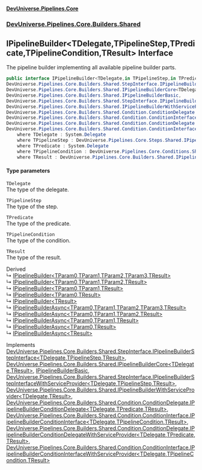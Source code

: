 #### [DevUniverse.Pipelines.Core](Pipelines.md 'Pipelines')
### [DevUniverse.Pipelines.Core.Builders.Shared](Pipelines.md#DevUniverse.Pipelines.Core.Builders.Shared 'DevUniverse.Pipelines.Core.Builders.Shared')
## IPipelineBuilder&lt;TDelegate,TPipelineStep,TPredicate,TPipelineCondition,TResult&gt; Interface
The pipeline builder implementing all available pipeline builder parts.  
```csharp
public interface IPipelineBuilder<TDelegate,in TPipelineStep,in TPredicate,in TPipelineCondition,TResult> :
DevUniverse.Pipelines.Core.Builders.Shared.StepInterface.IPipelineBuilderStepInterface<TDelegate, TPipelineStep, TResult>,
DevUniverse.Pipelines.Core.Builders.Shared.IPipelineBuilderCore<TDelegate, TResult>,
DevUniverse.Pipelines.Core.Builders.Shared.IPipelineBuilderBasic,
DevUniverse.Pipelines.Core.Builders.Shared.StepInterface.IPipelineBuilderStepInterfaceWithServiceProvider<TDelegate, TPipelineStep, TResult>,
DevUniverse.Pipelines.Core.Builders.Shared.IPipelineBuilderWithServiceProvider<TDelegate, TResult>,
DevUniverse.Pipelines.Core.Builders.Shared.Condition.ConditionDelegate.IPipelineBuilderConditionDelegate<TDelegate, TPredicate, TResult>,
DevUniverse.Pipelines.Core.Builders.Shared.Condition.ConditionInterface.IPipelineBuilderConditionInterface<TDelegate, TPipelineCondition, TResult>,
DevUniverse.Pipelines.Core.Builders.Shared.Condition.ConditionDelegate.IPipelineBuilderConditionDelegateWithServiceProvider<TDelegate, TPredicate, TResult>,
DevUniverse.Pipelines.Core.Builders.Shared.Condition.ConditionInterface.IPipelineBuilderConditionInterfaceWithServiceProvider<TDelegate, TPipelineCondition, TResult>
    where TDelegate : System.Delegate
    where TPipelineStep : DevUniverse.Pipelines.Core.Steps.Shared.IPipelineStepBasic
    where TPredicate : System.Delegate
    where TPipelineCondition : DevUniverse.Pipelines.Core.Conditions.Shared.IPipelineConditionBasic
    where TResult : DevUniverse.Pipelines.Core.Builders.Shared.IPipelineBuilder<TDelegate, TPipelineStep, TPredicate, TPipelineCondition, TResult>
```
#### Type parameters
<a name='DevUniverse.Pipelines.Core.Builders.Shared.IPipelineBuilder.TDelegate.TPipelineStep.TPredicate.TPipelineCondition.TResult..TDelegate'></a>
`TDelegate`  
The type of the delegate.
  
<a name='DevUniverse.Pipelines.Core.Builders.Shared.IPipelineBuilder.TDelegate.TPipelineStep.TPredicate.TPipelineCondition.TResult..TPipelineStep'></a>
`TPipelineStep`  
The type of the step.
  
<a name='DevUniverse.Pipelines.Core.Builders.Shared.IPipelineBuilder.TDelegate.TPipelineStep.TPredicate.TPipelineCondition.TResult..TPredicate'></a>
`TPredicate`  
The type of the predicate.
  
<a name='DevUniverse.Pipelines.Core.Builders.Shared.IPipelineBuilder.TDelegate.TPipelineStep.TPredicate.TPipelineCondition.TResult..TPipelineCondition'></a>
`TPipelineCondition`  
The type of the condition.
  
<a name='DevUniverse.Pipelines.Core.Builders.Shared.IPipelineBuilder.TDelegate.TPipelineStep.TPredicate.TPipelineCondition.TResult..TResult'></a>
`TResult`  
The type of the result.
  

Derived  
&#8627; [IPipelineBuilder&lt;TParam0,TParam1,TParam2,TParam3,TResult&gt;](IPipelineBuilder.TParam0.TParam1.TParam2.TParam3.TResult..md 'DevUniverse.Pipelines.Core.Builders.IPipelineBuilder&lt;TParam0,TParam1,TParam2,TParam3,TResult&gt;')  
&#8627; [IPipelineBuilder&lt;TParam0,TParam1,TParam2,TResult&gt;](IPipelineBuilder.TParam0.TParam1.TParam2.TResult..md 'DevUniverse.Pipelines.Core.Builders.IPipelineBuilder&lt;TParam0,TParam1,TParam2,TResult&gt;')  
&#8627; [IPipelineBuilder&lt;TParam0,TParam1,TResult&gt;](IPipelineBuilder.TParam0.TParam1.TResult..md 'DevUniverse.Pipelines.Core.Builders.IPipelineBuilder&lt;TParam0,TParam1,TResult&gt;')  
&#8627; [IPipelineBuilder&lt;TParam0,TResult&gt;](IPipelineBuilder.TParam0.TResult..md 'DevUniverse.Pipelines.Core.Builders.IPipelineBuilder&lt;TParam0,TResult&gt;')  
&#8627; [IPipelineBuilder&lt;TResult&gt;](IPipelineBuilder.TResult..md 'DevUniverse.Pipelines.Core.Builders.IPipelineBuilder&lt;TResult&gt;')  
&#8627; [IPipelineBuilderAsync&lt;TParam0,TParam1,TParam2,TParam3,TResult&gt;](IPipelineBuilderAsync.TParam0.TParam1.TParam2.TParam3.TResult..md 'DevUniverse.Pipelines.Core.Builders.IPipelineBuilderAsync&lt;TParam0,TParam1,TParam2,TParam3,TResult&gt;')  
&#8627; [IPipelineBuilderAsync&lt;TParam0,TParam1,TParam2,TResult&gt;](IPipelineBuilderAsync.TParam0.TParam1.TParam2.TResult..md 'DevUniverse.Pipelines.Core.Builders.IPipelineBuilderAsync&lt;TParam0,TParam1,TParam2,TResult&gt;')  
&#8627; [IPipelineBuilderAsync&lt;TParam0,TParam1,TResult&gt;](IPipelineBuilderAsync.TParam0.TParam1.TResult..md 'DevUniverse.Pipelines.Core.Builders.IPipelineBuilderAsync&lt;TParam0,TParam1,TResult&gt;')  
&#8627; [IPipelineBuilderAsync&lt;TParam0,TResult&gt;](IPipelineBuilderAsync.TParam0.TResult..md 'DevUniverse.Pipelines.Core.Builders.IPipelineBuilderAsync&lt;TParam0,TResult&gt;')  
&#8627; [IPipelineBuilderAsync&lt;TResult&gt;](IPipelineBuilderAsync.TResult..md 'DevUniverse.Pipelines.Core.Builders.IPipelineBuilderAsync&lt;TResult&gt;')  

Implements [DevUniverse.Pipelines.Core.Builders.Shared.StepInterface.IPipelineBuilderStepInterface&lt;](IPipelineBuilderStepInterface.TDelegate.TPipelineStep.TResult..md 'DevUniverse.Pipelines.Core.Builders.Shared.StepInterface.IPipelineBuilderStepInterface&lt;TDelegate,TPipelineStep,TResult&gt;')[TDelegate](IPipelineBuilder.TDelegate.TPipelineStep.TPredicate.TPipelineCondition.TResult..md#DevUniverse.Pipelines.Core.Builders.Shared.IPipelineBuilder.TDelegate.TPipelineStep.TPredicate.TPipelineCondition.TResult..TDelegate 'DevUniverse.Pipelines.Core.Builders.Shared.IPipelineBuilder&lt;TDelegate,TPipelineStep,TPredicate,TPipelineCondition,TResult&gt;.TDelegate')[,](IPipelineBuilderStepInterface.TDelegate.TPipelineStep.TResult..md 'DevUniverse.Pipelines.Core.Builders.Shared.StepInterface.IPipelineBuilderStepInterface&lt;TDelegate,TPipelineStep,TResult&gt;')[TPipelineStep](IPipelineBuilder.TDelegate.TPipelineStep.TPredicate.TPipelineCondition.TResult..md#DevUniverse.Pipelines.Core.Builders.Shared.IPipelineBuilder.TDelegate.TPipelineStep.TPredicate.TPipelineCondition.TResult..TPipelineStep 'DevUniverse.Pipelines.Core.Builders.Shared.IPipelineBuilder&lt;TDelegate,TPipelineStep,TPredicate,TPipelineCondition,TResult&gt;.TPipelineStep')[,](IPipelineBuilderStepInterface.TDelegate.TPipelineStep.TResult..md 'DevUniverse.Pipelines.Core.Builders.Shared.StepInterface.IPipelineBuilderStepInterface&lt;TDelegate,TPipelineStep,TResult&gt;')[TResult](IPipelineBuilder.TDelegate.TPipelineStep.TPredicate.TPipelineCondition.TResult..md#DevUniverse.Pipelines.Core.Builders.Shared.IPipelineBuilder.TDelegate.TPipelineStep.TPredicate.TPipelineCondition.TResult..TResult 'DevUniverse.Pipelines.Core.Builders.Shared.IPipelineBuilder&lt;TDelegate,TPipelineStep,TPredicate,TPipelineCondition,TResult&gt;.TResult')[&gt;](IPipelineBuilderStepInterface.TDelegate.TPipelineStep.TResult..md 'DevUniverse.Pipelines.Core.Builders.Shared.StepInterface.IPipelineBuilderStepInterface&lt;TDelegate,TPipelineStep,TResult&gt;'), [DevUniverse.Pipelines.Core.Builders.Shared.IPipelineBuilderCore&lt;](IPipelineBuilderCore.TDelegate.TResult..md 'DevUniverse.Pipelines.Core.Builders.Shared.IPipelineBuilderCore&lt;TDelegate,TResult&gt;')[TDelegate](IPipelineBuilder.TDelegate.TPipelineStep.TPredicate.TPipelineCondition.TResult..md#DevUniverse.Pipelines.Core.Builders.Shared.IPipelineBuilder.TDelegate.TPipelineStep.TPredicate.TPipelineCondition.TResult..TDelegate 'DevUniverse.Pipelines.Core.Builders.Shared.IPipelineBuilder&lt;TDelegate,TPipelineStep,TPredicate,TPipelineCondition,TResult&gt;.TDelegate')[,](IPipelineBuilderCore.TDelegate.TResult..md 'DevUniverse.Pipelines.Core.Builders.Shared.IPipelineBuilderCore&lt;TDelegate,TResult&gt;')[TResult](IPipelineBuilder.TDelegate.TPipelineStep.TPredicate.TPipelineCondition.TResult..md#DevUniverse.Pipelines.Core.Builders.Shared.IPipelineBuilder.TDelegate.TPipelineStep.TPredicate.TPipelineCondition.TResult..TResult 'DevUniverse.Pipelines.Core.Builders.Shared.IPipelineBuilder&lt;TDelegate,TPipelineStep,TPredicate,TPipelineCondition,TResult&gt;.TResult')[&gt;](IPipelineBuilderCore.TDelegate.TResult..md 'DevUniverse.Pipelines.Core.Builders.Shared.IPipelineBuilderCore&lt;TDelegate,TResult&gt;'), [IPipelineBuilderBasic](IPipelineBuilderBasic.md 'DevUniverse.Pipelines.Core.Builders.Shared.IPipelineBuilderBasic'), [DevUniverse.Pipelines.Core.Builders.Shared.StepInterface.IPipelineBuilderStepInterfaceWithServiceProvider&lt;](IPipelineBuilderStepInterfaceWithServiceProvider.TDelegate.TPipelineStep.TResult..md 'DevUniverse.Pipelines.Core.Builders.Shared.StepInterface.IPipelineBuilderStepInterfaceWithServiceProvider&lt;TDelegate,TPipelineStep,TResult&gt;')[TDelegate](IPipelineBuilder.TDelegate.TPipelineStep.TPredicate.TPipelineCondition.TResult..md#DevUniverse.Pipelines.Core.Builders.Shared.IPipelineBuilder.TDelegate.TPipelineStep.TPredicate.TPipelineCondition.TResult..TDelegate 'DevUniverse.Pipelines.Core.Builders.Shared.IPipelineBuilder&lt;TDelegate,TPipelineStep,TPredicate,TPipelineCondition,TResult&gt;.TDelegate')[,](IPipelineBuilderStepInterfaceWithServiceProvider.TDelegate.TPipelineStep.TResult..md 'DevUniverse.Pipelines.Core.Builders.Shared.StepInterface.IPipelineBuilderStepInterfaceWithServiceProvider&lt;TDelegate,TPipelineStep,TResult&gt;')[TPipelineStep](IPipelineBuilder.TDelegate.TPipelineStep.TPredicate.TPipelineCondition.TResult..md#DevUniverse.Pipelines.Core.Builders.Shared.IPipelineBuilder.TDelegate.TPipelineStep.TPredicate.TPipelineCondition.TResult..TPipelineStep 'DevUniverse.Pipelines.Core.Builders.Shared.IPipelineBuilder&lt;TDelegate,TPipelineStep,TPredicate,TPipelineCondition,TResult&gt;.TPipelineStep')[,](IPipelineBuilderStepInterfaceWithServiceProvider.TDelegate.TPipelineStep.TResult..md 'DevUniverse.Pipelines.Core.Builders.Shared.StepInterface.IPipelineBuilderStepInterfaceWithServiceProvider&lt;TDelegate,TPipelineStep,TResult&gt;')[TResult](IPipelineBuilder.TDelegate.TPipelineStep.TPredicate.TPipelineCondition.TResult..md#DevUniverse.Pipelines.Core.Builders.Shared.IPipelineBuilder.TDelegate.TPipelineStep.TPredicate.TPipelineCondition.TResult..TResult 'DevUniverse.Pipelines.Core.Builders.Shared.IPipelineBuilder&lt;TDelegate,TPipelineStep,TPredicate,TPipelineCondition,TResult&gt;.TResult')[&gt;](IPipelineBuilderStepInterfaceWithServiceProvider.TDelegate.TPipelineStep.TResult..md 'DevUniverse.Pipelines.Core.Builders.Shared.StepInterface.IPipelineBuilderStepInterfaceWithServiceProvider&lt;TDelegate,TPipelineStep,TResult&gt;'), [DevUniverse.Pipelines.Core.Builders.Shared.IPipelineBuilderWithServiceProvider&lt;](IPipelineBuilderWithServiceProvider.TDelegate.TResult..md 'DevUniverse.Pipelines.Core.Builders.Shared.IPipelineBuilderWithServiceProvider&lt;TDelegate,TResult&gt;')[TDelegate](IPipelineBuilder.TDelegate.TPipelineStep.TPredicate.TPipelineCondition.TResult..md#DevUniverse.Pipelines.Core.Builders.Shared.IPipelineBuilder.TDelegate.TPipelineStep.TPredicate.TPipelineCondition.TResult..TDelegate 'DevUniverse.Pipelines.Core.Builders.Shared.IPipelineBuilder&lt;TDelegate,TPipelineStep,TPredicate,TPipelineCondition,TResult&gt;.TDelegate')[,](IPipelineBuilderWithServiceProvider.TDelegate.TResult..md 'DevUniverse.Pipelines.Core.Builders.Shared.IPipelineBuilderWithServiceProvider&lt;TDelegate,TResult&gt;')[TResult](IPipelineBuilder.TDelegate.TPipelineStep.TPredicate.TPipelineCondition.TResult..md#DevUniverse.Pipelines.Core.Builders.Shared.IPipelineBuilder.TDelegate.TPipelineStep.TPredicate.TPipelineCondition.TResult..TResult 'DevUniverse.Pipelines.Core.Builders.Shared.IPipelineBuilder&lt;TDelegate,TPipelineStep,TPredicate,TPipelineCondition,TResult&gt;.TResult')[&gt;](IPipelineBuilderWithServiceProvider.TDelegate.TResult..md 'DevUniverse.Pipelines.Core.Builders.Shared.IPipelineBuilderWithServiceProvider&lt;TDelegate,TResult&gt;'), [DevUniverse.Pipelines.Core.Builders.Shared.Condition.ConditionDelegate.IPipelineBuilderConditionDelegate&lt;](IPipelineBuilderConditionDelegate.TDelegate.TPredicate.TResult..md 'DevUniverse.Pipelines.Core.Builders.Shared.Condition.ConditionDelegate.IPipelineBuilderConditionDelegate&lt;TDelegate,TPredicate,TResult&gt;')[TDelegate](IPipelineBuilder.TDelegate.TPipelineStep.TPredicate.TPipelineCondition.TResult..md#DevUniverse.Pipelines.Core.Builders.Shared.IPipelineBuilder.TDelegate.TPipelineStep.TPredicate.TPipelineCondition.TResult..TDelegate 'DevUniverse.Pipelines.Core.Builders.Shared.IPipelineBuilder&lt;TDelegate,TPipelineStep,TPredicate,TPipelineCondition,TResult&gt;.TDelegate')[,](IPipelineBuilderConditionDelegate.TDelegate.TPredicate.TResult..md 'DevUniverse.Pipelines.Core.Builders.Shared.Condition.ConditionDelegate.IPipelineBuilderConditionDelegate&lt;TDelegate,TPredicate,TResult&gt;')[TPredicate](IPipelineBuilder.TDelegate.TPipelineStep.TPredicate.TPipelineCondition.TResult..md#DevUniverse.Pipelines.Core.Builders.Shared.IPipelineBuilder.TDelegate.TPipelineStep.TPredicate.TPipelineCondition.TResult..TPredicate 'DevUniverse.Pipelines.Core.Builders.Shared.IPipelineBuilder&lt;TDelegate,TPipelineStep,TPredicate,TPipelineCondition,TResult&gt;.TPredicate')[,](IPipelineBuilderConditionDelegate.TDelegate.TPredicate.TResult..md 'DevUniverse.Pipelines.Core.Builders.Shared.Condition.ConditionDelegate.IPipelineBuilderConditionDelegate&lt;TDelegate,TPredicate,TResult&gt;')[TResult](IPipelineBuilder.TDelegate.TPipelineStep.TPredicate.TPipelineCondition.TResult..md#DevUniverse.Pipelines.Core.Builders.Shared.IPipelineBuilder.TDelegate.TPipelineStep.TPredicate.TPipelineCondition.TResult..TResult 'DevUniverse.Pipelines.Core.Builders.Shared.IPipelineBuilder&lt;TDelegate,TPipelineStep,TPredicate,TPipelineCondition,TResult&gt;.TResult')[&gt;](IPipelineBuilderConditionDelegate.TDelegate.TPredicate.TResult..md 'DevUniverse.Pipelines.Core.Builders.Shared.Condition.ConditionDelegate.IPipelineBuilderConditionDelegate&lt;TDelegate,TPredicate,TResult&gt;'), [DevUniverse.Pipelines.Core.Builders.Shared.Condition.ConditionInterface.IPipelineBuilderConditionInterface&lt;](IPipelineBuilderConditionInterface.TDelegate.TCondition.TResult..md 'DevUniverse.Pipelines.Core.Builders.Shared.Condition.ConditionInterface.IPipelineBuilderConditionInterface&lt;TDelegate,TCondition,TResult&gt;')[TDelegate](IPipelineBuilder.TDelegate.TPipelineStep.TPredicate.TPipelineCondition.TResult..md#DevUniverse.Pipelines.Core.Builders.Shared.IPipelineBuilder.TDelegate.TPipelineStep.TPredicate.TPipelineCondition.TResult..TDelegate 'DevUniverse.Pipelines.Core.Builders.Shared.IPipelineBuilder&lt;TDelegate,TPipelineStep,TPredicate,TPipelineCondition,TResult&gt;.TDelegate')[,](IPipelineBuilderConditionInterface.TDelegate.TCondition.TResult..md 'DevUniverse.Pipelines.Core.Builders.Shared.Condition.ConditionInterface.IPipelineBuilderConditionInterface&lt;TDelegate,TCondition,TResult&gt;')[TPipelineCondition](IPipelineBuilder.TDelegate.TPipelineStep.TPredicate.TPipelineCondition.TResult..md#DevUniverse.Pipelines.Core.Builders.Shared.IPipelineBuilder.TDelegate.TPipelineStep.TPredicate.TPipelineCondition.TResult..TPipelineCondition 'DevUniverse.Pipelines.Core.Builders.Shared.IPipelineBuilder&lt;TDelegate,TPipelineStep,TPredicate,TPipelineCondition,TResult&gt;.TPipelineCondition')[,](IPipelineBuilderConditionInterface.TDelegate.TCondition.TResult..md 'DevUniverse.Pipelines.Core.Builders.Shared.Condition.ConditionInterface.IPipelineBuilderConditionInterface&lt;TDelegate,TCondition,TResult&gt;')[TResult](IPipelineBuilder.TDelegate.TPipelineStep.TPredicate.TPipelineCondition.TResult..md#DevUniverse.Pipelines.Core.Builders.Shared.IPipelineBuilder.TDelegate.TPipelineStep.TPredicate.TPipelineCondition.TResult..TResult 'DevUniverse.Pipelines.Core.Builders.Shared.IPipelineBuilder&lt;TDelegate,TPipelineStep,TPredicate,TPipelineCondition,TResult&gt;.TResult')[&gt;](IPipelineBuilderConditionInterface.TDelegate.TCondition.TResult..md 'DevUniverse.Pipelines.Core.Builders.Shared.Condition.ConditionInterface.IPipelineBuilderConditionInterface&lt;TDelegate,TCondition,TResult&gt;'), [DevUniverse.Pipelines.Core.Builders.Shared.Condition.ConditionDelegate.IPipelineBuilderConditionDelegateWithServiceProvider&lt;](IPipelineBuilderConditionDelegateWithServiceProvider.TDelegate.TPredicate.TResult..md 'DevUniverse.Pipelines.Core.Builders.Shared.Condition.ConditionDelegate.IPipelineBuilderConditionDelegateWithServiceProvider&lt;TDelegate,TPredicate,TResult&gt;')[TDelegate](IPipelineBuilder.TDelegate.TPipelineStep.TPredicate.TPipelineCondition.TResult..md#DevUniverse.Pipelines.Core.Builders.Shared.IPipelineBuilder.TDelegate.TPipelineStep.TPredicate.TPipelineCondition.TResult..TDelegate 'DevUniverse.Pipelines.Core.Builders.Shared.IPipelineBuilder&lt;TDelegate,TPipelineStep,TPredicate,TPipelineCondition,TResult&gt;.TDelegate')[,](IPipelineBuilderConditionDelegateWithServiceProvider.TDelegate.TPredicate.TResult..md 'DevUniverse.Pipelines.Core.Builders.Shared.Condition.ConditionDelegate.IPipelineBuilderConditionDelegateWithServiceProvider&lt;TDelegate,TPredicate,TResult&gt;')[TPredicate](IPipelineBuilder.TDelegate.TPipelineStep.TPredicate.TPipelineCondition.TResult..md#DevUniverse.Pipelines.Core.Builders.Shared.IPipelineBuilder.TDelegate.TPipelineStep.TPredicate.TPipelineCondition.TResult..TPredicate 'DevUniverse.Pipelines.Core.Builders.Shared.IPipelineBuilder&lt;TDelegate,TPipelineStep,TPredicate,TPipelineCondition,TResult&gt;.TPredicate')[,](IPipelineBuilderConditionDelegateWithServiceProvider.TDelegate.TPredicate.TResult..md 'DevUniverse.Pipelines.Core.Builders.Shared.Condition.ConditionDelegate.IPipelineBuilderConditionDelegateWithServiceProvider&lt;TDelegate,TPredicate,TResult&gt;')[TResult](IPipelineBuilder.TDelegate.TPipelineStep.TPredicate.TPipelineCondition.TResult..md#DevUniverse.Pipelines.Core.Builders.Shared.IPipelineBuilder.TDelegate.TPipelineStep.TPredicate.TPipelineCondition.TResult..TResult 'DevUniverse.Pipelines.Core.Builders.Shared.IPipelineBuilder&lt;TDelegate,TPipelineStep,TPredicate,TPipelineCondition,TResult&gt;.TResult')[&gt;](IPipelineBuilderConditionDelegateWithServiceProvider.TDelegate.TPredicate.TResult..md 'DevUniverse.Pipelines.Core.Builders.Shared.Condition.ConditionDelegate.IPipelineBuilderConditionDelegateWithServiceProvider&lt;TDelegate,TPredicate,TResult&gt;'), [DevUniverse.Pipelines.Core.Builders.Shared.Condition.ConditionInterface.IPipelineBuilderConditionInterfaceWithServiceProvider&lt;](IPipelineBuilderConditionInterfaceWithServiceProvider.TDelegate.TCondition.TResult..md 'DevUniverse.Pipelines.Core.Builders.Shared.Condition.ConditionInterface.IPipelineBuilderConditionInterfaceWithServiceProvider&lt;TDelegate,TCondition,TResult&gt;')[TDelegate](IPipelineBuilder.TDelegate.TPipelineStep.TPredicate.TPipelineCondition.TResult..md#DevUniverse.Pipelines.Core.Builders.Shared.IPipelineBuilder.TDelegate.TPipelineStep.TPredicate.TPipelineCondition.TResult..TDelegate 'DevUniverse.Pipelines.Core.Builders.Shared.IPipelineBuilder&lt;TDelegate,TPipelineStep,TPredicate,TPipelineCondition,TResult&gt;.TDelegate')[,](IPipelineBuilderConditionInterfaceWithServiceProvider.TDelegate.TCondition.TResult..md 'DevUniverse.Pipelines.Core.Builders.Shared.Condition.ConditionInterface.IPipelineBuilderConditionInterfaceWithServiceProvider&lt;TDelegate,TCondition,TResult&gt;')[TPipelineCondition](IPipelineBuilder.TDelegate.TPipelineStep.TPredicate.TPipelineCondition.TResult..md#DevUniverse.Pipelines.Core.Builders.Shared.IPipelineBuilder.TDelegate.TPipelineStep.TPredicate.TPipelineCondition.TResult..TPipelineCondition 'DevUniverse.Pipelines.Core.Builders.Shared.IPipelineBuilder&lt;TDelegate,TPipelineStep,TPredicate,TPipelineCondition,TResult&gt;.TPipelineCondition')[,](IPipelineBuilderConditionInterfaceWithServiceProvider.TDelegate.TCondition.TResult..md 'DevUniverse.Pipelines.Core.Builders.Shared.Condition.ConditionInterface.IPipelineBuilderConditionInterfaceWithServiceProvider&lt;TDelegate,TCondition,TResult&gt;')[TResult](IPipelineBuilder.TDelegate.TPipelineStep.TPredicate.TPipelineCondition.TResult..md#DevUniverse.Pipelines.Core.Builders.Shared.IPipelineBuilder.TDelegate.TPipelineStep.TPredicate.TPipelineCondition.TResult..TResult 'DevUniverse.Pipelines.Core.Builders.Shared.IPipelineBuilder&lt;TDelegate,TPipelineStep,TPredicate,TPipelineCondition,TResult&gt;.TResult')[&gt;](IPipelineBuilderConditionInterfaceWithServiceProvider.TDelegate.TCondition.TResult..md 'DevUniverse.Pipelines.Core.Builders.Shared.Condition.ConditionInterface.IPipelineBuilderConditionInterfaceWithServiceProvider&lt;TDelegate,TCondition,TResult&gt;')  
